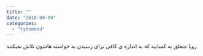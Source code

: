 ```yaml
---
title: ""
date: "2018-09-09"
categories: 
  - "tytomood"
---
```


رویا متعلق به کسانیه که به اندازه ی کافی برای رسیدن به خواسته هاشون تلاش نمیکنند

